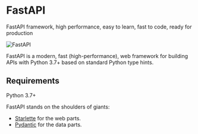 # FastAPI

FastAPI framework, high performance, easy to learn, fast to code, ready for production

![FastAPI](https://camo.githubusercontent.com/86d9ca3437f5034da052cf0fd398299292aab0e4479b58c20f2fc37dd8ccbe05/68747470733a2f2f666173746170692e7469616e676f6c6f2e636f6d2f696d672f6c6f676f2d6d617267696e2f6c6f676f2d7465616c2e706e67)

FastAPI is a modern, fast (high-performance), web framework for building APIs with Python 3.7+ based on standard Python type hints.

## Requirements
Python 3.7+

FastAPI stands on the shoulders of giants:

<ul>
<li><a href="https://www.starlette.io/" class="external-link" target="_blank">Starlette</a> for the web parts.</li>
<li><a href="https://pydantic-docs.helpmanual.io/" class="external-link" target="_blank">Pydantic</a> for the data parts.</li>
</ul>